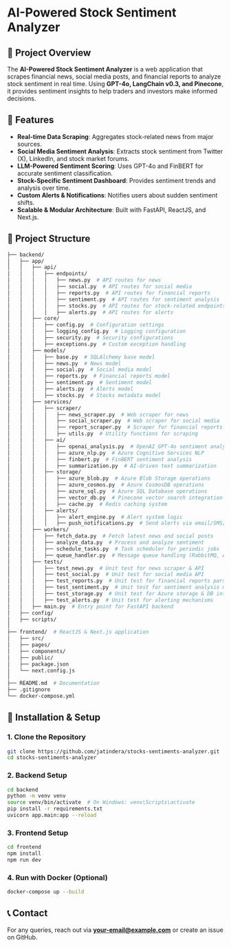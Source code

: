 # AI-Powered Stock Sentiment Analyzer

## 📌 Project Overview
The **AI-Powered Stock Sentiment Analyzer** is a web application that scrapes financial news, social media posts, and financial reports to analyze stock sentiment in real time. Using **GPT-4o, LangChain v0.3, and Pinecone**, it provides sentiment insights to help traders and investors make informed decisions. 

## 🚀 Features
- **Real-time Data Scraping**: Aggregates stock-related news from major sources.
- **Social Media Sentiment Analysis**: Extracts stock sentiment from Twitter (X), LinkedIn, and stock market forums.
- **LLM-Powered Sentiment Scoring**: Uses GPT-4o and FinBERT for accurate sentiment classification.
- **Stock-Specific Sentiment Dashboard**: Provides sentiment trends and analysis over time.
- **Custom Alerts & Notifications**: Notifies users about sudden sentiment shifts.
- **Scalable & Modular Architecture**: Built with FastAPI, ReactJS, and Next.js.

## 📂 Project Structure
```bash
├── backend/
│   ├── app/
│   │   ├── api/
│   │   │   ├── endpoints/
│   │   │   │   ├── news.py  # API routes for news
│   │   │   │   ├── social.py  # API routes for social media
│   │   │   │   ├── reports.py  # API routes for financial reports
│   │   │   │   ├── sentiment.py  # API routes for sentiment analysis
│   │   │   │   ├── stocks.py  # API routes for stock-related endpoints
│   │   │   │   ├── alerts.py  # API routes for alerts
│   │   ├── core/
│   │   │   ├── config.py  # Configuration settings
│   │   │   ├── logging_config.py  # Logging configuration
│   │   │   ├── security.py  # Security configurations
│   │   │   ├── exceptions.py  # Custom exception handling
│   │   ├── models/
│   │   │   ├── base.py  # SQLAlchemy base model
│   │   │   ├── news.py  # News model
│   │   │   ├── social.py  # Social media model
│   │   │   ├── reports.py  # Financial reports model
│   │   │   ├── sentiment.py  # Sentiment model
│   │   │   ├── alerts.py  # Alerts model
│   │   │   ├── stocks.py  # Stocks metadata model
│   │   ├── services/
│   │   │   ├── scraper/
│   │   │   │   ├── news_scraper.py  # Web scraper for news
│   │   │   │   ├── social_scraper.py  # Web scraper for social media
│   │   │   │   ├── report_scraper.py  # Scraper for financial reports
│   │   │   │   ├── utils.py  # Utility functions for scraping
│   │   │   ├── ai/
│   │   │   │   ├── openai_analysis.py  # OpenAI GPT-4o sentiment analysis
│   │   │   │   ├── azure_nlp.py  # Azure Cognitive Services NLP
│   │   │   │   ├── finbert.py  # FinBERT sentiment analysis
│   │   │   │   ├── summarization.py  # AI-driven text summarization
│   │   │   ├── storage/
│   │   │   │   ├── azure_blob.py  # Azure Blob Storage operations
│   │   │   │   ├── azure_cosmos.py  # Azure CosmosDB operations
│   │   │   │   ├── azure_sql.py  # Azure SQL Database operations
│   │   │   │   ├── vector_db.py  # Pinecone vector search integration
│   │   │   │   ├── cache.py  # Redis caching system
│   │   │   ├── alerts/
│   │   │   │   ├── alert_engine.py  # Alert system logic
│   │   │   │   ├── push_notifications.py  # Send alerts via email/SMS/WhatsApp
│   │   ├── workers/
│   │   │   ├── fetch_data.py  # Fetch latest news and social posts
│   │   │   ├── analyze_data.py  # Process and analyze sentiment
│   │   │   ├── schedule_tasks.py  # Task scheduler for periodic jobs
│   │   │   ├── queue_handler.py  # Message queue handling (RabbitMQ, Azure Service Bus)
│   │   ├── tests/
│   │   │   ├── test_news.py  # Unit test for news scraper & API
│   │   │   ├── test_social.py  # Unit test for social media API
│   │   │   ├── test_reports.py  # Unit test for financial reports parsing
│   │   │   ├── test_sentiment.py  # Unit test for sentiment analysis models
│   │   │   ├── test_storage.py  # Unit test for Azure storage & DB interactions
│   │   │   ├── test_alerts.py  # Unit test for alerting mechanisms
│   │   ├── main.py  # Entry point for FastAPI backend
│   ├── config/
│   ├── scripts/
│
├── frontend/  # ReactJS & Next.js application
│   ├── src/
│   ├── pages/
│   ├── components/
│   ├── public/
│   ├── package.json
│   └── next.config.js
│
├── README.md  # Documentation
├── .gitignore
└── docker-compose.yml
```

## 🔧 Installation & Setup
### **1. Clone the Repository**
```bash
git clone https://github.com/jatindera/stocks-sentiments-analyzer.git
cd stocks-sentiments-analyzer
```

### **2. Backend Setup**
```bash
cd backend
python -m venv venv
source venv/bin/activate  # On Windows: venv\Scripts\activate
pip install -r requirements.txt
uvicorn app.main:app --reload
```

### **3. Frontend Setup**
```bash
cd frontend
npm install
npm run dev
```

### **4. Run with Docker (Optional)**
```bash
docker-compose up --build
```

## 📞 Contact
For any queries, reach out via **your-email@example.com** or create an issue on GitHub.

